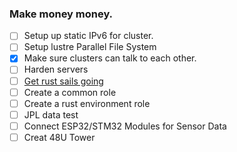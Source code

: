 ### Make money money.
- [ ] Setup up static IPv6 for cluster.
- [ ] Setup lustre Parallel File System
- [X] Make sure clusters can talk to each other.
- [ ] Harden servers
- [ ] [Get rust sails going](https://lakesail.com/)
- [ ] Create a common role
- [ ] Create a rust environment role
- [ ] JPL data test
- [ ] Connect ESP32/STM32 Modules for Sensor Data
- [ ] Creat 48U Tower
